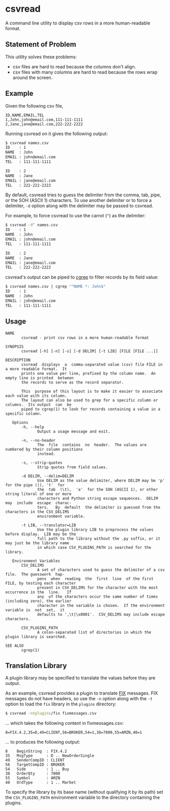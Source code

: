# csvread
A command line utility to display csv rows in a more human-readable format.

## Statement of Problem

This utility solves these problems:

- csv files are hard to read because the columns don't align.
- csv files with many columns are hard to read because the rows wrap around the
  screen.

## Example

Given the following csv file,
```csv
ID,NAME,EMAIL,TEL
1,John,john@email.com,111-111-1111
2,Jane,jane@email.com,222-222-2222
```

Running csvread on it gives the following output:
```sh
$ csvread names.csv
ID    : 1
NAME  : John
EMAIL : john@email.com
TEL   : 111-111-1111

ID    : 2
NAME  : Jane
EMAIL : jane@email.com
TEL   : 222-222-2222
```

By default, csvread tries to guess the delimiter from the comma, tab, pipe, or
the SOH (ASCII 1) characters.  To use another delimiter or to force a
delimiter, `-d` option along with the delimiter may be passed to csvread.

For example, to force csvread to use the carrot (`^`) as the delimiter:
```sh
$ csvread -d^ names.csv
ID    : 1
NAME  : John
EMAIL : john@email.com
TEL   : 111-111-1111

ID    : 2
NAME  : Jane
EMAIL : jane@email.com
TEL   : 222-222-2222
```

csvread's output can be piped to [cgrep] to filter records by its field value:
```sh
$ csvread names.csv | cgrep "^NAME *: John$"
ID    : 1
NAME  : John
EMAIL : john@email.com
TEL   : 111-111-1111
```

## Usage
```
NAME
       csvread - print csv rows in a more human-readable format

SYNOPSIS
       csvread [-h] [-n] [-s] [-d DELIM] [-t LIB] [FILE [FILE ...]]

DESCRIPTION
       csvread  displays  a  comma-separated value (csv) file FILE in a more readable format.  It
       prints one value per line, prefixed by the column name.  An empty line is printed  between
       the records to serve as the record separator.

       This  purpose of this layout is to make it easier to associate each value with its column.
       The layout can also be used to grep for a specific column or columns.  Its output  can  be
       piped to cgrep(1) to look for records containing a value in a specific column.

   Options
       -h, --help
              Output a usage message and exit.

       -n, --no-header
              The  file  contains  no  header.  The values are numbered by their column positions
              instead.

       -s, --strip-quotes
              Strip quotes from field values.

       -d DELIM, --delim=DELIM
              Use DELIM as the value delimiter, where DELIM may be 'p' for the pipe (|), 't'  for
              the  tab  (\t),  'a'  for the SOH (ASCII 1), or other string literal of one or more
              characters and Python string escape sequences.  DELIM may  include  escape  charac-
              ters.   By  default  the delimiter is guessed from the characters in the CSV_DELIMS
              environment variable.

       -t LIB, --translator=LIB
              Use the plugin library LIB to preprocess the values before display.  LIB may be the
              full path to the library without the .py suffix, or it may just be the library name
              in which case CSV_PLUGINS_PATH is searched for the library.

   Environment Variables
       CSV_DELIMS
              A set of characters used to guess the delimiter of a csv file.  The guesswork  hap-
              pens  when  reading  the  first  line  of the first FILE, by testing each character
              present in CSV_DELIMS for the character with the most occurrence in the  line.   If
              any  of the characters occur the same number of times (including zero), the earlier
              character in the variable is chosen.  If the environment variable is  not  set,  it
              defaults to ',\t|\x0001'.  CSV_DELIMS may include escape characters.

       CSV_PLUGINS_PATH
              A colon-separated list of directories in which the plugin library is searched.

SEE ALSO
       cgrep(1)
```

## Translation Library

A plugin library may be specified to translate the values before they are
output.

As an example, csvread provides a plugin to translate [FIX] messages.  FIX
messages do not have headers, so use the `-n` option along with the `-t` option
to load the `fix` library in the `plugins` directory:
```sh
$ csvread -ntplugins/fix fixmessages.csv
```
... which takes the following content in fixmessages.csv:
```
8=FIX.4.2,35=D,49=CLIENT,56=BROKER,54=1,38=7000,55=AMZN,40=1
```
... to produces the following output:
```
8    BeginString  : FIX.4.2
35   MsgType      : D .. NewOrderSingle
49   SenderCompID : CLIENT
56   TargetCompID : BROKER
54   Side         : 1 .. Buy
38   OrderQty     : 7000
55   Symbol       : AMZN
40   OrdType      : 1 .. Market
```
To specify the library by its base name (without qualifying it by its path) set
the `CSV_PLUGINS_PATH` environment variable to the directory containing the
plugins.

[cgrep]: https://github.com/markuskimius/cgrep
[FIX]: http://fiximate.fixtrading.org/

